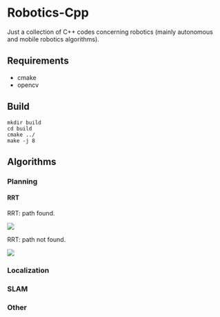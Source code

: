 # Robotics-Cpp
Just a collection of C++ codes concerning robotics (mainly autonomous and mobile robotics algorithms).

## Requirements

- cmake
- opencv

## Build

```
mkdir build
cd build
cmake ../
make -j 8
```

## Algorithms
### Planning
#### RRT

RRT: path found.

![](media/rrt_path.gif)

RRT: path not found.

![](media/rrt_no_path.gif)

### Localization
### SLAM
### Other
